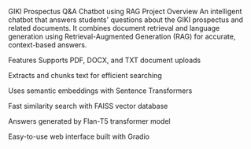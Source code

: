 GIKI Prospectus Q&A Chatbot using RAG
Project Overview
An intelligent chatbot that answers students' questions about the GIKI prospectus and related documents. It combines document retrieval and language generation using Retrieval-Augmented Generation (RAG) for accurate, context-based answers.

Features
Supports PDF, DOCX, and TXT document uploads

Extracts and chunks text for efficient searching

Uses semantic embeddings with Sentence Transformers

Fast similarity search with FAISS vector database

Answers generated by Flan-T5 transformer model

Easy-to-use web interface built with Gradio
